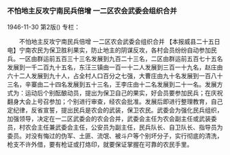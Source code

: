 ### 不怕地主反攻宁南民兵倍增  一二区农会武委会组织合并

1946-11-30
第2版()
专栏：

　　不怕地主反攻宁南民兵倍增
    一二区农会武委会组织合并
    【本报威县二十五日电】宁南农民为保卫胜利果实，防止地主的阴谋反攻，各村会员纷纷自动参加民兵。一区由群运前五百三十三名发展到九百二十三名，二区由群运前五百七十五名发展到一千二百九十五名，东汪三镇由一百一十二人发展到三百一十九名，赵庄由六十二人发展到九十人，占全村人口百分之七强，大曹庄由九十名发展到一百八十三名，辛寨由二十四名发展到五十三名，王李庄由十二名发展到二十一名。发展方式为：运动后个别酝酿动员，提出为保卫自己的果实，好会员要参加民兵；在庆祝翻身大会上号召参加；个别进行审查，经农会批准。发展后即进行整理教育，自己定纪律，反省宣誓，提出民兵是农会的武装，保卫农民。武委会为强化民兵组织，加强领导，决定在一二区武委会的农会合并，武委会主任为农会副主任或武装委员，村农会主任兼武委会主任，公安员为副主任，民兵队长、自卫队长、指导员为委员。对没有悔过的伪军、土匪、流氓、被斗户等个别坏分子，实行彻底的清洗，枪支不许外借，要有枪证或打烙印，就要保证掌握在可靠的农民手里。
